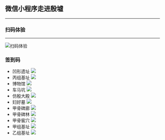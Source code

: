 微信小程序走进殷墟
------------------

---

### 扫码体验

---

![扫码体验](https://project-images.oss-cn-hangzhou.aliyuncs.com/zoujinyinxu/%E8%B5%B0%E8%BF%9B%E6%AE%B7%E5%A2%9F_%E5%B0%8F%E7%A8%8B%E5%BA%8F%E7%A0%81.png)

### 签到码

-	凹形遗址 ![](https://project-images.oss-cn-hangzhou.aliyuncs.com/zoujinyinxu/codeimages/%E5%87%B9%E5%BD%A2%E9%81%97%E5%9D%80.jpg)
-	丙组基址 ![](https://project-images.oss-cn-hangzhou.aliyuncs.com/zoujinyinxu/codeimages/%E5%87%B9%E5%BD%A2%E9%81%97%E5%9D%80.jpg)
-	博物馆 ![](https://project-images.oss-cn-hangzhou.aliyuncs.com/zoujinyinxu/codeimages/%E5%8D%9A%E7%89%A9%E9%A6%86.jpg)
-	车马坑 ![](https://project-images.oss-cn-hangzhou.aliyuncs.com/zoujinyinxu/codeimages/%E8%BD%A6%E9%A9%AC%E5%9D%91.jpg)
-	仿殷大殿 ![](https://project-images.oss-cn-hangzhou.aliyuncs.com/zoujinyinxu/codeimages/%E4%BB%BF%E6%AE%B7%E5%A4%A7%E6%AE%BF.jpg)
-	妇好墓 ![](https://project-images.oss-cn-hangzhou.aliyuncs.com/zoujinyinxu/codeimages/%E5%A6%87%E5%A5%BD%E5%A2%93.jpg)
-	甲骨碑廊 ![](https://project-images.oss-cn-hangzhou.aliyuncs.com/zoujinyinxu/codeimages/%E7%94%B2%E9%AA%A8%E7%A2%91%E5%BB%8A.jpg)
-	甲骨碑林 ![](https://project-images.oss-cn-hangzhou.aliyuncs.com/zoujinyinxu/codeimages/%E7%94%B2%E9%AA%A8%E7%A2%91%E6%9E%97.jpg)
-	甲骨窖穴 ![](https://project-images.oss-cn-hangzhou.aliyuncs.com/zoujinyinxu/codeimages/%E7%94%B2%E9%AA%A8%E7%AA%96%E7%A9%B4.jpg)
-	甲组基址 ![](https://project-images.oss-cn-hangzhou.aliyuncs.com/zoujinyinxu/codeimages/%E7%94%B2%E7%BB%84%E5%9F%BA%E5%9D%80.jpg)
-	乙组基址 ![](https://project-images.oss-cn-hangzhou.aliyuncs.com/zoujinyinxu/codeimages/%E4%B9%99%E7%BB%84%E5%9F%BA%E5%9D%80.jpg)
